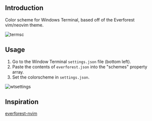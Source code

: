 ## Introduction
Color scheme for Windows Terminal, based off of the Everforest vim/neovim theme.

![termsc](https://github.com/user-attachments/assets/6bc5852e-fbdd-4bf5-9725-91ca1af3c063)

## Usage
1. Go to the Window Terminal `settings.json` file (bottom left).
2. Paste the contents of `everforest.json` into the "schemes" property array.
3. Set the colorscheme in `settings.json`.

![wtsettings](https://github.com/user-attachments/assets/dfd63dfb-85c5-4240-870f-2b73a5ecd8a4)

## Inspiration
[everforest-nvim](https://github.com/neanias/everforest-nvim?tab=readme-ov-file#everforestnvim)
